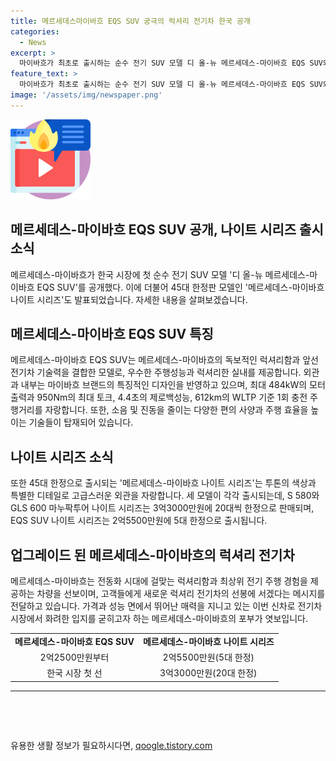 ```yaml
---
title: 메르세데스마이바흐 EQS SUV 궁극의 럭셔리 전기차 한국 공개
categories:
  - News
excerpt: >
  마이바흐가 최초로 출시하는 순수 전기 SUV 모델 디 올-뉴 메르세데스-마이바흐 EQS SUV와 한정판 나이트 시리즈는 8월 중 고객들에게 인도될 예정이다. 이 모델은 2억2500만원부터 시작하는 가격으로 출시되며, 최상위 럭셔리 전기 주행 경험을 선사할 것으로 예상된다. 메르세데스-마이바흐 EQS SUV는 럭셔리함과 전기차 기술력을 결합하였으며, 고유의 디자인과 내장재를 적용하여 탁월한 주행 성능과 승차감을 제공한다. 또한, 한정판 나이트 시리즈 역시 고객들의 이목을 끌 만한 특별한 디자인과 제한된 제작량으로 인기를 예상하고 있다.
feature_text: >
  마이바흐가 최초로 출시하는 순수 전기 SUV 모델 디 올-뉴 메르세데스-마이바흐 EQS SUV와 한정판 나이트 시리즈는 8월 중 고객들에게 인도될 예정이다. 이 모델은 2억2500만원부터 시작하는 가격으로 출시되며, 최상위 럭셔리 전기 주행 경험을 선사할 것으로 예상된다. 메르세데스-마이바흐 EQS SUV는 럭셔리함과 전기차 기술력을 결합하였으며, 고유의 디자인과 내장재를 적용하여 탁월한 주행 성능과 승차감을 제공한다. 또한, 한정판 나이트 시리즈 역시 고객들의 이목을 끌 만한 특별한 디자인과 제한된 제작량으로 인기를 예상하고 있다.
image: '/assets/img/newspaper.png'
---
```


<p><img src="/assets/img/news.png" alt="rentncar 속보" /></p>

<h2>메르세데스-마이바흐 EQS SUV 공개, 나이트 시리즈 출시 소식</h2>

<p data-ke-size="size16">메르세데스-마이바흐가 한국 시장에 첫 순수 전기 SUV 모델 '디 올-뉴 메르세데스-마이바흐 EQS SUV'를 공개했다. 이에 더불어 45대 한정판 모델인 '메르세데스-마이바흐 나이트 시리즈'도 발표되었습니다. 자세한 내용을 살펴보겠습니다.</p>

<h2 data-ke-size="size26">메르세데스-마이바흐 EQS SUV 특징</h2>

<p data-ke-size="size16">메르세데스-마이바흐 EQS SUV는 메르세데스-마이바흐의 독보적인 럭셔리함과 앞선 전기차 기술력을 결합한 모델로, 우수한 주행성능과 럭셔리한 실내를 제공합니다. 외관과 내부는 마이바흐 브랜드의 특징적인 디자인을 반영하고 있으며, 최대 484kW의 모터 출력과 950Nm의 최대 토크, 4.4초의 제로백성능, 612km의 WLTP 기준 1회 충전 주행거리를 자랑합니다. 또한, 소음 및 진동을 줄이는 다양한 편의 사양과 주행 효율을 높이는 기술들이 탑재되어 있습니다.</p>

<h2 data-ke-size="size26">나이트 시리즈 소식</h2>

<p data-ke-size="size16">또한 45대 한정으로 출시되는 '메르세데스-마이바흐 나이트 시리즈'는 투톤의 색상과 특별한 디테일로 고급스러운 외관을 자랑합니다. 세 모델이 각각 출시되는데, S 580와 GLS 600 마누팍투어 나이트 시리즈는 3억3000만원에 20대씩 한정으로 판매되며, EQS SUV 나이트 시리즈는 2억5500만원에 5대 한정으로 출시됩니다.</p>

<h2 data-ke-size="size26">업그레이드 된 메르세데스-마이바흐의 럭셔리 전기차</h2>

<p data-ke-size="size16">메르세데스-마이바흐는 전동화 시대에 걸맞는 럭셔리함과 최상위 전기 주행 경험을 제공하는 차량을 선보이며, 고객들에게 새로운 럭셔리 전기차의 선봉에 서겠다는 메시지를 전달하고 있습니다. 가격과 성능 면에서 뛰어난 매력을 지니고 있는 이번 신차로 전기차 시장에서 화려한 입지를 굳히고자 하는 메르세데스-마이바흐의 포부가 엿보입니다.</p>

<table>
    <tr>
        <td style="text-align: center; height: 17px;"><b>메르세데스-마이바흐 EQS SUV</b></td>
        <td style="text-align: center; height: 17px;"><b>메르세데스-마이바흐 나이트 시리즈</b></td>
    </tr>
    <tr>
        <td style="text-align: center; height: 17px;">2억2500만원부터</td>
        <td style="text-align: center; height: 17px;">2억5500만원(5대 한정)</td>
    </tr>
    <tr>
        <td style="text-align: center; height: 17px;">한국 시장 첫 선</td>
        <td style="text-align: center; height: 17px;">3억3000만원(20대 한정)</td>
    </tr>
</table>

<hr>

<p data-ke-size="size16">&nbsp;</p>

<p data-ke-size="size16">&nbsp;</p>
유용한 생활 정보가 필요하시다면, <a href="https://qoogle.tistory.com" rel="dofollow">qoogle.tistory.com</a>


